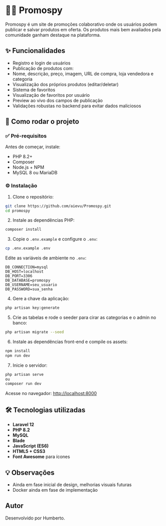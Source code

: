 # 🕵️‍♂️ Promospy

Promospy é um site de promoções colaborativo onde os usuários podem publicar e salvar produtos em oferta. Os produtos mais bem avaliados pela comunidade ganham destaque na plataforma.

## ✨ Funcionalidades

- Registro e login de usuários
- Publicação de produtos com:
- Nome, descrição, preço, imagem, URL de compra, loja vendedora e categoria
- Visualização dos próprios produtos (editar/deletar)
- Sistema de favoritos
- Visualização de favoritos por usuário
- Preview ao vivo dos campos de publicação
- Validações robustas no backend para evitar dados maliciosos

## 🚀 Como rodar o projeto

### ✅ Pré-requisitos

Antes de começar, instale:

- PHP 8.2+
- Composer
- Node.js + NPM
- MySQL 8 ou MariaDB

### ⚙️ Instalação

1. Clone o repositório:

```bash
git clone https://github.com/aievu/Promospy.git
cd promospy
```

2. Instale as dependências PHP:

```bash
composer install
```

3. Copie o `.env.example` e configure o `.env`:

```bash
cp .env.example .env
```

Edite as variáveis de ambiente no `.env`:

```dotenv
DB_CONNECTION=mysql
DB_HOST=localhost
DB_PORT=3306
DB_DATABASE=promospy
DB_USERNAME=seu_usuario
DB_PASSWORD=sua_senha
```

4. Gere a chave da aplicação:

```bash
php artisan key:generate
```

5. Crie as tabelas e rode o seeder para cirar as categorias e o admin no banco:

```bash
php artisan migrate --seed
```

6. Instale as dependências front-end e compile os assets:

```bash
npm install
npm run dev
```

7. Inicie o servidor:

```bash
php artisan serve
ou
composer run dev
```

Acesse no navegador: [http://localhost:8000](http://127.0.0.1:8000)

## 🛠️ Tecnologias utilizadas

- **Laravel 12**
- **PHP 8.2**
- **MySQL**
- **Blade**
- **JavaScript (ES6)**
- **HTML5 + CSS3**
- **Font Awesome** para ícones

## 💡 Observações

- Ainda em fase inicial de design, melhorias visuais futuras
- Docker ainda em fase de implementação

## Autor

Desenvolvido por Humberto.

